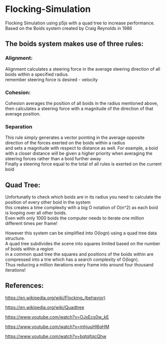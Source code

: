 # Flocking-Simulation

Flocking Simulation using p5js with a quad tree to increase performance. </br>
Based on the Boids system created by Craig Reynolds in 1986 </br>

## The boids system makes use of three rules: </br>

### Alignment: </br>
Alignment calculates a steering force in the average steering direction of all boids within a specified radius. </br>
remember steering force is desired - velocity

### Cohesion: </br>
Cohesion averages the position of all boids in the radius mentioned above, </br>
then calculates a steering force with a magnitude of the direction of that average position.

### Separation
This rule simply generates a vector pointing in the average opposite direction of the forces exerted on the boids within a radius </br>
and sets a magnitude with respect to distance as well.
For example, a boid with a closer distance will be given a higher priority when averaging the steering forces rather than a boid further away
</br>
Finally a steering force equal to the total of all rules is exerted on the current boid

## Quad Tree:
Unfortunatly to check which boids are in its radius you need to calculate the position of every other boid in the system </br>
this creates a time complexity with a big O notation of O(n^2) as each boid is looping over all other boids. </br>
Even with only 1000 boids the computer needs to iterate one million different times per frame!</br>

However this system can be simplified into O(logn) using a quad tree data structure. </br>
A quad tree subdivides the scene into squares limited based on the number of boids within a region </br>
in a common quad tree the squares and positions of the boids within are compressed into a trie which has a search complexity of O(logn).</br>
Thus reducing a million iterations every frame into around four thousand iterations! </br>







## References:
https://en.wikipedia.org/wiki/Flocking_(behavior)

https://en.wikipedia.org/wiki/Quadtree

https://www.youtube.com/watch?v=OJxEcs0w_kE

https://www.youtube.com/watch?v=mhjuuHl6qHM

https://www.youtube.com/watch?v=bqtqltqcQhw
